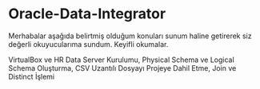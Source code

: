 # Oracle-Data-Integrator

Merhabalar aşağıda belirtmiş olduğum konuları sunum haline getirerek siz değerli okuyucularıma sundum. 
Keyifli okumalar.

VirtualBox ve HR Data Server Kurulumu, 
Physical Schema ve Logical Schema Oluşturma, 
CSV Uzantılı Dosyayı Projeye Dahil Etme, 
Join ve Distinct İşlemi
